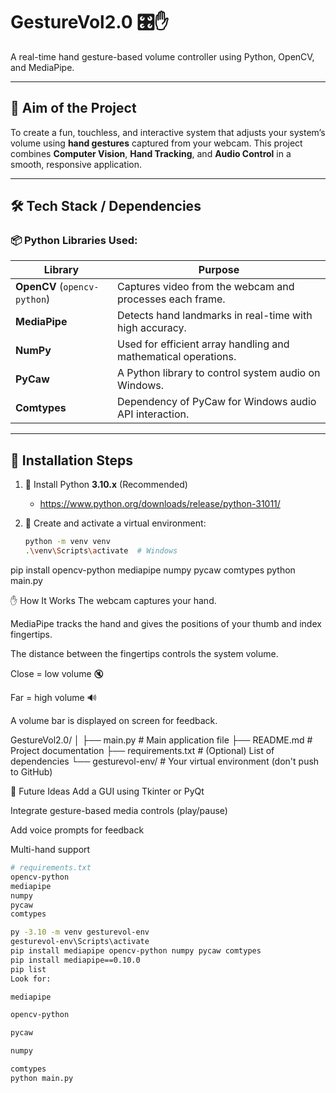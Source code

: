 # GestureVol2.0 🎛️✋

A real-time hand gesture-based volume controller using Python, OpenCV, and MediaPipe.

---

## 🎯 Aim of the Project

To create a fun, touchless, and interactive system that adjusts your system’s volume using **hand gestures** captured from your webcam. This project combines **Computer Vision**, **Hand Tracking**, and **Audio Control** in a smooth, responsive application.

---

## 🛠️ Tech Stack / Dependencies

### 📦 Python Libraries Used:

| Library       | Purpose |
|---------------|---------|
| **OpenCV** (`opencv-python`) | Captures video from the webcam and processes each frame. |
| **MediaPipe** | Detects hand landmarks in real-time with high accuracy. |
| **NumPy** | Used for efficient array handling and mathematical operations. |
| **PyCaw** | A Python library to control system audio on Windows. |
| **Comtypes** | Dependency of PyCaw for Windows audio API interaction. |

---

## 🧩 Installation Steps

1. 🔁 Install Python **3.10.x** (Recommended)
   - https://www.python.org/downloads/release/python-31011/

2. 🐍 Create and activate a virtual environment:
   ```bash
   python -m venv venv
   .\venv\Scripts\activate  # Windows

pip install opencv-python mediapipe numpy pycaw comtypes
python main.py

✋ How It Works
The webcam captures your hand.

MediaPipe tracks the hand and gives the positions of your thumb and index fingertips.

The distance between the fingertips controls the system volume.

Close = low volume 🔇

Far = high volume 🔊

A volume bar is displayed on screen for feedback.

GestureVol2.0/
│
├── main.py           # Main application file
├── README.md         # Project documentation
├── requirements.txt  # (Optional) List of dependencies
└── gesturevol-env/   # Your virtual environment (don't push to GitHub)

🤖 Future Ideas
Add a GUI using Tkinter or PyQt

Integrate gesture-based media controls (play/pause)

Add voice prompts for feedback

Multi-hand support

```bash
# requirements.txt
opencv-python
mediapipe
numpy
pycaw
comtypes

py -3.10 -m venv gesturevol-env
gesturevol-env\Scripts\activate
pip install mediapipe opencv-python numpy pycaw comtypes
pip install mediapipe==0.10.0
pip list
Look for:

mediapipe

opencv-python

pycaw

numpy

comtypes
python main.py

